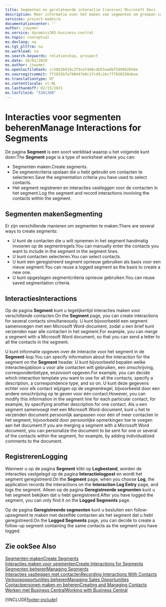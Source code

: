 ```yaml
---
title: Segmenten en gerelateerde interactie traceren| Microsoft Docs
description: Meer informatie over het maken van segmenten om groepen contacten te definiëren en interacties op te geven voor segmenten.
services: project-madeira
documentationcenter: ''
author: jswymer
ms.service: dynamics365-business-central
ms.topic: conceptual
ms.devlang: na
ms.tgt_pltfrm: na
ms.workload: na
ms.search.keywords: relationship, prospect
ms.date: 10/01/2020
ms.author: jswymer
ms.openlocfilehash: cc50d1b619c2f9cef4d6cdb53aa8bf5d9892b56e
ms.sourcegitcommit: ff2b55b7e790447e0c1fcd5c2ec7f7610338ebaa
ms.translationtype: HT
ms.contentlocale: nl-NL
ms.lasthandoff: 02/15/2021
ms.locfileid: "5381388"
---
```

# <a name="manage-interactions-for-segments"></a><span data-ttu-id="5da34-103">Interacties voor segmenten beheren</span><span class="sxs-lookup"><span data-stu-id="5da34-103">Manage Interactions for Segments</span></span>
<span data-ttu-id="5da34-104">De pagina **Segment** is een soort werkblad waarop u het volgende kunt doen:</span><span class="sxs-lookup"><span data-stu-id="5da34-104">The **Segment** page is a type of worksheet where you can:</span></span>

* <span data-ttu-id="5da34-105">Segmenten maken.</span><span class="sxs-lookup"><span data-stu-id="5da34-105">Create segments.</span></span>
* <span data-ttu-id="5da34-106">De segmentcriteria opslaan die u hebt gebruikt om contacten te selecteren.</span><span class="sxs-lookup"><span data-stu-id="5da34-106">Save the segmentation criteria you have used to select contacts.</span></span>
* <span data-ttu-id="5da34-107">Het segment registreren en interacties vastleggen voor de contacten in het segment.</span><span class="sxs-lookup"><span data-stu-id="5da34-107">Log the segment and record interactions involving the contacts within the segment.</span></span>

## <a name="segmenting"></a><span data-ttu-id="5da34-108">Segmenten maken</span><span class="sxs-lookup"><span data-stu-id="5da34-108">Segmenting</span></span>
<span data-ttu-id="5da34-109">Er zijn verschillende manieren om segmenten te maken:</span><span class="sxs-lookup"><span data-stu-id="5da34-109">There are several ways to create segments:</span></span>

* <span data-ttu-id="5da34-110">U kunt de contacten die u wilt opnemen in het segment handmatig invoeren op de segmentregels.</span><span class="sxs-lookup"><span data-stu-id="5da34-110">You can manually enter the contacts you want to include in the segment in the segment lines.</span></span>
* <span data-ttu-id="5da34-111">U kunt contacten selecteren.</span><span class="sxs-lookup"><span data-stu-id="5da34-111">You can select contacts.</span></span>
* <span data-ttu-id="5da34-112">U kunt een geregistreerd segment opnieuw gebruiken als basis voor een nieuw segment.</span><span class="sxs-lookup"><span data-stu-id="5da34-112">You can reuse a logged segment as the basis to create a new one.</span></span>
* <span data-ttu-id="5da34-113">U kunt opgeslagen segmentcriteria opnieuw gebruiken.</span><span class="sxs-lookup"><span data-stu-id="5da34-113">You can reuse saved segmentation criteria.</span></span>

## <a name="interactions"></a><span data-ttu-id="5da34-114">Interacties</span><span class="sxs-lookup"><span data-stu-id="5da34-114">Interactions</span></span>
<span data-ttu-id="5da34-115">Op de pagina **Segment** kunt u tegelijkertijd interacties maken voor verschillende contacten.</span><span class="sxs-lookup"><span data-stu-id="5da34-115">On the **Segment** page, you can create interactions for several contacts simultaneously.</span></span> <span data-ttu-id="5da34-116">U kunt bijvoorbeeld een segment samenvoegen met een Microsoft Word-document, zodat u een brief kunt verzenden naar alle contacten in het segment.</span><span class="sxs-lookup"><span data-stu-id="5da34-116">For example, you can merge a segment with a Microsoft Word document, so that you can send a letter to all the contacts in the segment.</span></span>

<span data-ttu-id="5da34-117">U kunt informatie opgeven over de interactie voor het segment in de **Segment**-kop.</span><span class="sxs-lookup"><span data-stu-id="5da34-117">You can specify information about the interaction for the segment on the **Segment** header.</span></span> <span data-ttu-id="5da34-118">U kunt bijvoorbeeld bepalen welke interactiesjabloon u voor alle contacten wilt gebruiken, een omschrijving, correspondentietype, enzovoort opgeven.</span><span class="sxs-lookup"><span data-stu-id="5da34-118">For example, you can decide which interaction template you want to use for all the contacts, specify a description, a correspondence type, and so on.</span></span> <span data-ttu-id="5da34-119">U kunt deze gegevens echter voor elk contact wijzigen op de segmentregel, bijvoorbeeld door een andere omschrijving op te geven voor één contact.</span><span class="sxs-lookup"><span data-stu-id="5da34-119">However, you can modify this information in the segment line for each particular contact, for example, by specifying another description for one contact.</span></span> <span data-ttu-id="5da34-120">Als u een segment samenvoegt met een Microsoft Word-document, kunt u het te verzenden document persoonlijk aanpassen voor één of meer contacten in het segment, bijvoorbeeld door persoonlijke opmerkingen toe te voegen aan het document.</span><span class="sxs-lookup"><span data-stu-id="5da34-120">If you are merging a segment with a Microsoft Word document, you can personalize the document to be sent for one or several of the contacts within the segment, for example, by adding individualized comments to the document.</span></span>

## <a name="logging"></a><span data-ttu-id="5da34-121">Registreren</span><span class="sxs-lookup"><span data-stu-id="5da34-121">Logging</span></span>
<span data-ttu-id="5da34-122">Wanneer u op de pagina **Segment** klikt op **Logbestand**, worden de interacties vastgelegd op de pagina **Interactielogpost** en wordt het segment geregistreerd.</span><span class="sxs-lookup"><span data-stu-id="5da34-122">On the **Segment** page, when you choose **Log**, the application records the interactions on the **Interaction Log Entry** page, and logs the segment.</span></span> <span data-ttu-id="5da34-123">Alleen op de pagina **Geregistreerde segmenten** kunt u het segment bekijken dat u hebt geregistreerd.</span><span class="sxs-lookup"><span data-stu-id="5da34-123">After you have logged the segment, you can only find it on the **Logged Segments** page.</span></span>

<span data-ttu-id="5da34-124">Op de pagina **Geregistreerde segmenten** kunt u besluiten een follow-upsegment te maken met dezelfde contacten als het segment dat u hebt geregistreerd.</span><span class="sxs-lookup"><span data-stu-id="5da34-124">On the **Logged Segments** page, you can decide to create a follow-up segment containing the same contacts as the segment you have logged.</span></span>

## <a name="see-also"></a><span data-ttu-id="5da34-125">Zie ook</span><span class="sxs-lookup"><span data-stu-id="5da34-125">See Also</span></span>
[<span data-ttu-id="5da34-126">Segmenten maken</span><span class="sxs-lookup"><span data-stu-id="5da34-126">Create Segments</span></span>](marketing-how-create-segment.md)  
[<span data-ttu-id="5da34-127">Interacties maken voor segmenten</span><span class="sxs-lookup"><span data-stu-id="5da34-127">Create Interactions for Segments</span></span>](marketing-how-create-interactions.md)  
[<span data-ttu-id="5da34-128">Segmenten beheren</span><span class="sxs-lookup"><span data-stu-id="5da34-128">Managing Segments</span></span>](marketing-segments.md)  
[<span data-ttu-id="5da34-129">Interacties vastleggen met contacten</span><span class="sxs-lookup"><span data-stu-id="5da34-129">Recording Interactions With Contacts</span></span>](marketing-interactions.md)  
[<span data-ttu-id="5da34-130">Verkoopopportunities beheren</span><span class="sxs-lookup"><span data-stu-id="5da34-130">Managing Sales Opportunities</span></span>](marketing-manage-sales-opportunities.md)  
[<span data-ttu-id="5da34-131">Contactpersonen maken en beheren</span><span class="sxs-lookup"><span data-stu-id="5da34-131">Creating and Managing Contacts</span></span>](marketing-contacts.md)  
[<span data-ttu-id="5da34-132">Werken met Business Central</span><span class="sxs-lookup"><span data-stu-id="5da34-132">Working with Business Central</span></span>](ui-work-product.md)


[!INCLUDE[footer-include](includes/footer-banner.md)]